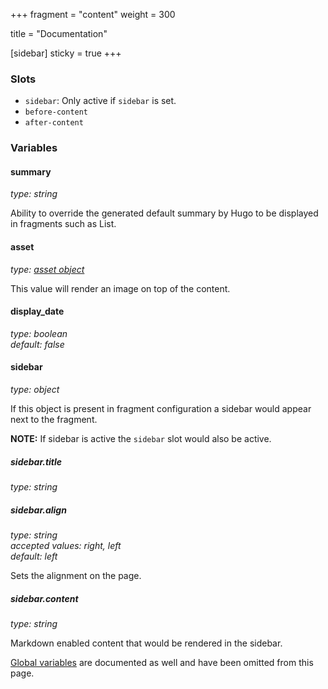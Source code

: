 +++
fragment = "content"
weight = 300

title = "Documentation"

[sidebar]
  sticky = true
+++

### Slots

- `sidebar`: Only active if `sidebar` is set.
- `before-content`
- `after-content`

### Variables

#### summary
*type: string*

Ability to override the generated default summary by Hugo to be displayed in fragments such as List.

#### asset
*type: [asset object](/docs/global-variables/#asset)*

This value will render an image on top of the content.

#### display_date
*type: boolean*  
*default: false*

#### sidebar
*type: object*

If this object is present in fragment configuration a sidebar would appear next to the fragment.

**NOTE:** If sidebar is active the `sidebar` slot would also be active.

##### sidebar.title
*type: string*

##### sidebar.align
*type: string*  
*accepted values: right, left*  
*default: left*

Sets the alignment on the page.

##### sidebar.content
*type: string*

Markdown enabled content that would be rendered in the sidebar.

[Global variables](/docs/global-variables) are documented as well and have been omitted from this page.
